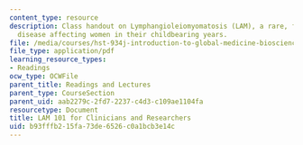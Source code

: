 ```yaml
---
content_type: resource
description: Class handout on Lymphangioleiomyomatosis (LAM), a rare, fatal, multi-system
  disease affecting women in their childbearing years.
file: /media/courses/hst-934j-introduction-to-global-medicine-bioscience-technologies-disparities-strategies-spring-2010/b93fffb215fa73de6526c0a1bcb3e14c_MITHST_934JS10_ses9_lam.pdf
file_type: application/pdf
learning_resource_types:
- Readings
ocw_type: OCWFile
parent_title: Readings and Lectures
parent_type: CourseSection
parent_uid: aab2279c-2fd7-2237-c4d3-c109ae1104fa
resourcetype: Document
title: LAM 101 for Clinicians and Researchers
uid: b93fffb2-15fa-73de-6526-c0a1bcb3e14c
---
```

